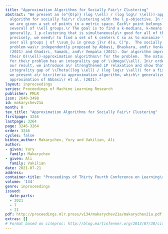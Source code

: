 ```yaml
---
title: "Approximation Algorithms for Socially Fair\r Clustering"
abstract: "We present an (e^{O(p)} (log \\ell) / (log log\r \\ell))-approximation
  algorithm for socially fair\r clustering with the l_p-objective. In this problem,\r
  we are given a set of points in a metric space. Each\r point belongs to one (or
  several) of \\ell groups.\r The goal is to find a k-medians, k-means, or, more\r
  generally, l_p-clustering that is simultaneously\r good for all of the groups. More
  precisely, we need\r to find a set of k centers C so as to minimize the\r maximum
  over all groups j of \\sum_{u in group j}\r d(u, C)^p.  The socially fair clustering
  problem was\r independently proposed by Abbasi, Bhaskara, and\r Venkatasubramanian
  (2021) and Ghadiri, Samadi, and\r Vempala (2021). Our algorithm improves and\r generalizes
  their O(\\ell)-approximation algorithms\r for the problem.  The natural LP relaxation
  for the\r problem has an integrality gap of \\Omega(\\ell). In\r order to obtain
  our result, we introduce a\r strengthened LP relaxation and show that it has an\r
  integrality gap of \\Theta((log \\ell) / (log log\r \\ell)) for a fixed p. Additionally,
  we present a\r bicriteria approximation algorithm, which\r generalizes the bicriteria
  approximation of Abbasi\r et al. (2021)."
layout: inproceedings
series: Proceedings of Machine Learning Research
publisher: PMLR
issn: 2640-3498
id: makarychev21a
month: 0
tex_title: "Approximation Algorithms for Socially Fair\r Clustering"
firstpage: 3246
lastpage: 3264
page: 3246-3264
order: 3246
cycles: false
bibtex_author: Makarychev, Yury and Vakilian, Ali
author:
- given: Yury
  family: Makarychev
- given: Ali
  family: Vakilian
date: 2021-07-21
address:
container-title: "Proceedings of Thirty Fourth Conference on Learning\r Theory"
volume: '134'
genre: inproceedings
issued:
  date-parts:
  - 2021
  - 7
  - 21
pdf: http://proceedings.mlr.press/v134/makarychev21a/makarychev21a.pdf
extras: []
# Format based on citeproc: http://blog.martinfenner.org/2013/07/30/citeproc-yaml-for-bibliographies/
---
```

